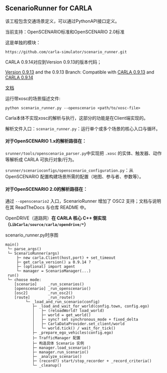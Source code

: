 ## ScenarioRunner for CARLA

该工程包含交通场景定义，可以通过PythonAPI接口定义。

当前支持：OpenSCENARIO标准和OpenSCENARIO 2.0标准

这是单独的模块：

```shell
https://github.com/carla-simulator/scenario_runner.git
```

CARLA 0.9.14对应到Version 0.9.13的版本代码；

[Version 0.9.13](https://github.com/carla-simulator/scenario_runner/releases/tag/v0.9.13) and the 0.9.13 Branch: Compatible with [CARLA 0.9.13](https://github.com/carla-simulator/carla/releases/tag/0.9.13) and [CARLA 0.9.14](https://github.com/carla-simulator/carla/releases/tag/0.9.14)

[文档](https://scenario-runner.readthedocs.io/en/latest/)

运行带xosc的场景描述文件:

```shell
python scenario_runner.py --openscenario <path/to/xosc-file>
```

Carla本体不实现xosc的解析与执行，这部分的功能是在Client端实现的。

解析文件入口：`scenario_runner.py`：运行单个或多个场景的核心入口与循环。

#### 对于OpenSCENARIO 1.x的解析路径在：

`srunner/tools/openscenario_parser.py`中实现把 `.xosc` 的实体、触发器、动作等解析成 CARLA 可执行对象/行为。

`srunner/scenarioconfigs/openscenario_configuration.py`：从 OpenSCENARIO 配置构建场景所需的配置（地图、参与者、参数等）。

#### 对于OpenSCENARIO 2.0的解析路径在：

通过 `--openscenario2` 入口，ScenarioRunner 增加了 OSC2 支持；文档与说明在其 ReadTheDocs 与仓库 README 中。

OpenDRIVE（道路网）**在 CARLA 核心 C++ 侧实现（`LibCarla/source/carla/opendrive/*`）**


scenario_runner.py时序图

```shell
main()
 └─ parse_args()
 └─ ScenarioRunner(args)
     ├─ new carla.Client(host,port) + set_timeout
     ├─ get_carla_version() ≥ 0.9.14 ?
     ├─ (optional) import agent
     └─ manager = ScenarioManager(...)
 run()
 └─ choose mode:
    [scenario]     _run_scenarios()
    [openscenario] _run_openscenario()
    [osc2]         _run_osc2()
    [route]        _run_route()
         └─ _load_and_run_scenario(config)
            ├─ _load_and_wait_for_world(config.town, config.ego)
            │   ├─ (reloadWorld? load_world)
            │   ├─ world = get_world()
            │   ├─ sync? set synchronous_mode + fixed_delta
            │   ├─ CarlaDataProvider.set_client/world
            │   └─ world.tick() / wait_for_tick()
            ├─ _prepare_ego_vehicles(config.ego)
            ├─ TrafficManager 配置
            ├─ 构造具体 Scenario 实例
            ├─ manager.load_scenario()
            ├─ manager.run_scenario()
            ├─ _analyze_scenario()
            ├─ (record?) start/stop_recorder + _record_criteria()
            └─ _cleanup()

```
